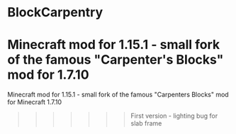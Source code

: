 # BlockCarpentry
Minecraft mod for 1.15.1 - small fork of the famous "Carpenter's Blocks" mod for 1.7.10
=======
Minecraft mod for 1.15.1 - small fork of the famous "Carpenters Blocks" mod for Minecraft 1.7.10
>>>>>>> First version - lighting bug for slab frame
